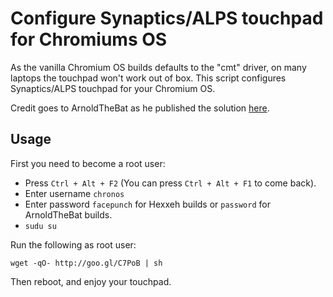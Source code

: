 # Configure Synaptics/ALPS touchpad for Chromiums OS

As the vanilla Chromium OS builds defaults to the "cmt" driver, on many laptops the touchpad won't work out of box. This script configures Synaptics/ALPS touchpad for your Chromium OS.

Credit goes to ArnoldTheBat as he published the solution [here](http://arnoldthebat.co.uk/wordpress/2013/01/08/how-to-get-the-touch-pad-working-in-chromium-os/).

## Usage
First you need to become a root user:
  * Press `Ctrl + Alt + F2` (You can press `Ctrl + Alt + F1` to come back).
  * Enter username `chronos`
  * Enter password `facepunch` for Hexxeh builds or `password` for ArnoldTheBat builds.
  * `sudu su`
  
Run the following as root user:

    wget -qO- http://goo.gl/C7PoB | sh

Then reboot, and enjoy your touchpad.